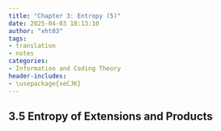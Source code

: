 ```yaml
---
title: "Chapter 3: Entropy (5)"
date: 2025-04-03 18:13:10
author: "xht03"
tags:
- translation
- notes
categories:
- Information and Coding Theory
header-includes:
- \usepackage{xeCJK}
---
```


## 3.5 Entropy of Extensions and Products

